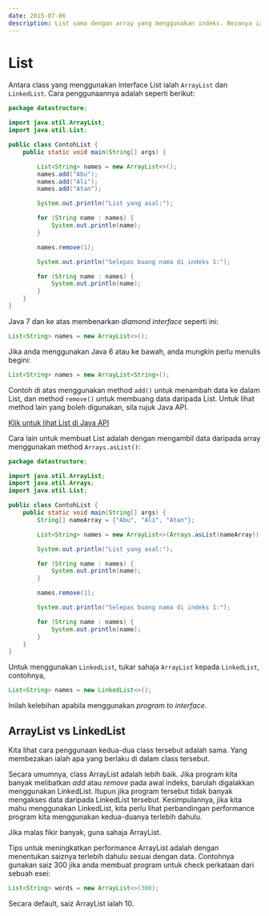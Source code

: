 ```yaml
---
date: 2015-07-06
description: List sama dengan array yang menggunakan indeks. Bezanya ialah List boleh berubah saiz. Antara class yang menggunakan List ialah ArrayList dan LinkedList.
---
```


# List

Antara class yang menggunakan interface List ialah `ArrayList` dan
`LinkedList`. Cara penggunaannya adalah seperti berikut:

```java
package datastructure;

import java.util.ArrayList;
import java.util.List;

public class ContohList {
    public static void main(String[] args) {

        List<String> names = new ArrayList<>();
        names.add("Abu");
        names.add("Ali");
        names.add("Atan");

        System.out.println("List yang asal:");

        for (String name : names) {
            System.out.println(name);
        }

        names.remove(1);

        System.out.println("Selepas buang nama di indeks 1:");

        for (String name : names) {
            System.out.println(name);
        }
    }
}
```

Java 7 dan ke atas membenarkan _diamond interface_ seperti ini:

```java
List<String> names = new ArrayList<>();
```

Jika anda menggunakan Java 6 atau ke bawah, anda mungkin perlu menulis begini:

```java
List<String> names = new ArrayList<String>();
```

Contoh di atas menggunakan method `add()` untuk menambah data ke dalam
List, dan method `remove()` untuk membuang data daripada List. Untuk
lihat method lain yang boleh digunakan, sila rujuk Java API.

[Klik untuk lihat List di Java API](https://docs.oracle.com/javase/8/docs/api/java/util/List.html)

Cara lain untuk membuat List adalah dengan mengambil data daripada array
menggunakan method `Arrays.asList()`:

```java
package datastructure;

import java.util.ArrayList;
import java.util.Arrays;
import java.util.List;

public class ContohList {
    public static void main(String[] args) {
        String[] nameArray = {"Abu", "Ali", "Atan"};

        List<String> names = new ArrayList<>(Arrays.asList(nameArray));

        System.out.println("List yang asal:");

        for (String name : names) {
            System.out.println(name);
        }

        names.remove(1);

        System.out.println("Selepas buang nama di indeks 1:");

        for (String name : names) {
            System.out.println(name);
        }
    }
}
```

Untuk menggunakan `LinkedList`, tukar sahaja `ArrayList` kepada
`LinkedList`, contohnya,

```java
List<String> names = new LinkedList<>();
```

Inilah kelebihan apabila menggunakan _program to interface_.

## ArrayList vs LinkedList

Kita lihat cara penggunaan kedua-dua class tersebut adalah sama. Yang
membezakan ialah apa yang berlaku di dalam class tersebut.

Secara umumnya, class ArrayList adalah lebih baik. Jika program kita
banyak melibatkan _add_ atau _remove_ pada awal indeks, barulah
digalakkan menggunakan LinkedList. Itupun jika program tersebut tidak
banyak mengakses data daripada LinkedList tersebut. Kesimpulannya,
jika kita mahu menggunakan LinkedList, kita perlu lihat perbandingan
performance program kita menggunakan kedua-duanya terlebih dahulu.

Jika malas fikir banyak, guna sahaja ArrayList.

Tips untuk meningkatkan performance ArrayList adalah dengan menentukan
saiznya terlebih dahulu sesuai dengan data. Contohnya gunakan saiz 300
jika anda membuat program untuk check perkataan dari sebuah esei:

```java
List<String> words = new ArrayList<>(300);
```

Secara default, saiz ArrayList ialah 10.
